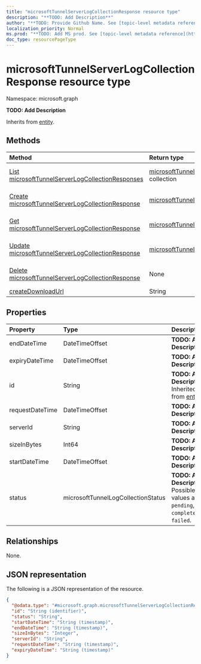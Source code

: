 ```yaml
---
title: "microsoftTunnelServerLogCollectionResponse resource type"
description: "**TODO: Add Description**"
author: "**TODO: Provide Github Name. See [topic-level metadata reference](https://msgo.azurewebsites.net/add/document/guidelines/metadata.html#topic-level-metadata)**"
localization_priority: Normal
ms.prod: "**TODO: Add MS prod. See [topic-level metadata reference](https://msgo.azurewebsites.net/add/document/guidelines/metadata.html#topic-level-metadata)**"
doc_type: resourcePageType
---
```


# microsoftTunnelServerLogCollectionResponse resource type

Namespace: microsoft.graph

**TODO: Add Description**


Inherits from [entity](../resources/entity.md).

## Methods
|Method|Return type|Description|
|:---|:---|:---|
|[List microsoftTunnelServerLogCollectionResponses](../api/microsofttunnelserverlogcollectionresponse-list.md)|[microsoftTunnelServerLogCollectionResponse](../resources/microsofttunnelserverlogcollectionresponse.md) collection|Get a list of the [microsoftTunnelServerLogCollectionResponse](../resources/microsofttunnelserverlogcollectionresponse.md) objects and their properties.|
|[Create microsoftTunnelServerLogCollectionResponse](../api/microsofttunnelserverlogcollectionresponse-create.md)|[microsoftTunnelServerLogCollectionResponse](../resources/microsofttunnelserverlogcollectionresponse.md)|Create a new [microsoftTunnelServerLogCollectionResponse](../resources/microsofttunnelserverlogcollectionresponse.md) object.|
|[Get microsoftTunnelServerLogCollectionResponse](../api/microsofttunnelserverlogcollectionresponse-get.md)|[microsoftTunnelServerLogCollectionResponse](../resources/microsofttunnelserverlogcollectionresponse.md)|Read the properties and relationships of a [microsoftTunnelServerLogCollectionResponse](../resources/microsofttunnelserverlogcollectionresponse.md) object.|
|[Update microsoftTunnelServerLogCollectionResponse](../api/microsofttunnelserverlogcollectionresponse-update.md)|[microsoftTunnelServerLogCollectionResponse](../resources/microsofttunnelserverlogcollectionresponse.md)|Update the properties of a [microsoftTunnelServerLogCollectionResponse](../resources/microsofttunnelserverlogcollectionresponse.md) object.|
|[Delete microsoftTunnelServerLogCollectionResponse](../api/microsofttunnelserverlogcollectionresponse-delete.md)|None|Deletes a [microsoftTunnelServerLogCollectionResponse](../resources/microsofttunnelserverlogcollectionresponse.md) object.|
|[createDownloadUrl](../api/microsofttunnelserverlogcollectionresponse-createdownloadurl.md)|String|**TODO: Add Description**|

## Properties
|Property|Type|Description|
|:---|:---|:---|
|endDateTime|DateTimeOffset|**TODO: Add Description**|
|expiryDateTime|DateTimeOffset|**TODO: Add Description**|
|id|String|**TODO: Add Description** Inherited from [entity](../resources/entity.md)|
|requestDateTime|DateTimeOffset|**TODO: Add Description**|
|serverId|String|**TODO: Add Description**|
|sizeInBytes|Int64|**TODO: Add Description**|
|startDateTime|DateTimeOffset|**TODO: Add Description**|
|status|microsoftTunnelLogCollectionStatus|**TODO: Add Description**. Possible values are: `pending`, `completed`, `failed`.|

## Relationships
None.

## JSON representation
The following is a JSON representation of the resource.
<!-- {
  "blockType": "resource",
  "keyProperty": "id",
  "@odata.type": "microsoft.graph.microsoftTunnelServerLogCollectionResponse",
  "baseType": "microsoft.graph.entity",
  "openType": false
}
-->
``` json
{
  "@odata.type": "#microsoft.graph.microsoftTunnelServerLogCollectionResponse",
  "id": "String (identifier)",
  "status": "String",
  "startDateTime": "String (timestamp)",
  "endDateTime": "String (timestamp)",
  "sizeInBytes": "Integer",
  "serverId": "String",
  "requestDateTime": "String (timestamp)",
  "expiryDateTime": "String (timestamp)"
}
```

